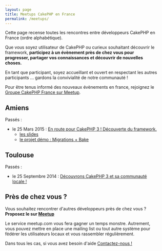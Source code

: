 ```yaml
---
layout: page
title: Meetups CakePHP en France
permalink: /meetups/
---
```


Cette page recense toutes les rencontres entre développeurs CakePHP en France
(ordre alphabétique).

Que vous soyez utilisateur de CakePHP ou curieux souhaitant découvrir le
framework, **participez à un évènement près de chez vous pour progresser,
partager vos connaissances et découvrir de nouvelles choses.**

En tant que participant, soyez accueillant et ouvert en respectant les autres
participants ... gardons la convivialité de notre communauté !

Pour être tenus informé des nouveaux évènements en france, rejoignez le
[Groupe CakePHP France sur Meetup](http://www.meetup.com/CakePHP-France).

## Amiens

Passés :

* le 25 Mars 2015 : [En route pour CakePHP 3 ! Découverte du framework.](http://www.meetup.com/CakePHP-France/events/221318398/)
  * [les slides](http://fr.slideshare.net/BenjaminLamprier/meetup-cakephp-amiens-25-mars-2015)
  * [le projet démo : Migrations + Bake](https://github.com/BenjaminLamperier/Meetup-CakePHP-Amiens-B2B)

## Toulouse

Passés :

* le 25 Septembre 2014 : [Découvrons CakePHP 3 et sa communauté locale !](http://www.meetup.com/CakePHP-Toulouse/events/204531632/)

## Près de chez vous ?

Vous souhaitez rencontrer d'autres développeurs près de chez vous ? **Proposez
le sur [Meetup](http://www.meetup.com/CakePHP-France/)**

Le service meetup.com vous fera gagner un temps monstre. Autrement, vous pouvez
mettre en place une mailing list ou tout autre système pour fédérer les
utilisateurs locaux et vous rassembler régulièrement.

Dans tous les cas, si vous avez besoin d'aide
[Contactez-nous !](mailto:contact@cakephp-fr.org)

<script>!function(d,s,id){var js,fjs=d.getElementsByTagName(s)[0];if(!d.getElementById(id)){js=d.createElement(s); js.id=id;js.async=true;js.src="https://a248.e.akamai.net/secure.meetupstatic.com/s/script/781615113490305/api/mu.btns.js?id=7nen373d2fa7oilhnsh2sic1t7";fjs.parentNode.insertBefore(js,fjs);}}(document,"script","mu-bootjs");</script>
